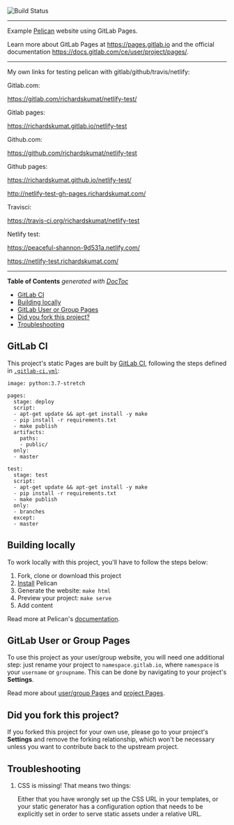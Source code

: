 ![Build Status](https://gitlab.com/pages/pelican/badges/master/build.svg)

----

Example [Pelican] website using GitLab Pages.

Learn more about GitLab Pages at https://pages.gitlab.io and the official
documentation https://docs.gitlab.com/ce/user/project/pages/.

---

My own links for testing pelican with gitlab/github/travis/netlify:

Gitlab.com:

https://gitlab.com/richardskumat/netlify-test/

Gitlab pages:

https://richardskumat.gitlab.io/netlify-test

Github.com:

https://github.com/richardskumat/netlify-test

Github pages:

https://richardskumat.github.io/netlify-test/

http://netlify-test-gh-pages.richardskumat.com/

Travisci:

https://travis-ci.org/richardskumat/netlify-test

Netlify test:

https://peaceful-shannon-9d531a.netlify.com/

https://netlify-test.richardskumat.com/

---

<!-- START doctoc generated TOC please keep comment here to allow auto update -->
<!-- DON'T EDIT THIS SECTION, INSTEAD RE-RUN doctoc TO UPDATE -->
**Table of Contents**  *generated with [DocToc](https://github.com/thlorenz/doctoc)*

- [GitLab CI](#gitlab-ci)
- [Building locally](#building-locally)
- [GitLab User or Group Pages](#gitlab-user-or-group-pages)
- [Did you fork this project?](#did-you-fork-this-project)
- [Troubleshooting](#troubleshooting)

<!-- END doctoc generated TOC please keep comment here to allow auto update -->

## GitLab CI

This project's static Pages are built by [GitLab CI][ci], following the steps
defined in [`.gitlab-ci.yml`](.gitlab-ci.yml):

```
image: python:3.7-stretch

pages:
  stage: deploy
  script:
  - apt-get update && apt-get install -y make
  - pip install -r requirements.txt
  - make publish
  artifacts:
    paths:
    - public/
  only:
  - master

test:
  stage: test
  script:
  - apt-get update && apt-get install -y make
  - pip install -r requirements.txt
  - make publish
  only:
  - branches
  except:
  - master

```

## Building locally

To work locally with this project, you'll have to follow the steps below:

1. Fork, clone or download this project
1. [Install][] Pelican
1. Generate the website: `make html`
1. Preview your project: `make serve`
1. Add content

Read more at Pelican's [documentation].

## GitLab User or Group Pages

To use this project as your user/group website, you will need one additional
step: just rename your project to `namespace.gitlab.io`, where `namespace` is
your `username` or `groupname`. This can be done by navigating to your
project's **Settings**.

Read more about [user/group Pages][userpages] and [project Pages][projpages].

## Did you fork this project?

If you forked this project for your own use, please go to your project's
**Settings** and remove the forking relationship, which won't be necessary
unless you want to contribute back to the upstream project.

## Troubleshooting

1. CSS is missing! That means two things:

    Either that you have wrongly set up the CSS URL in your templates, or
    your static generator has a configuration option that needs to be explicitly
    set in order to serve static assets under a relative URL.

[ci]: https://about.gitlab.com/gitlab-ci/
[pelican]: http://blog.getpelican.com/
[install]: http://docs.getpelican.com/en/3.6.3/install.html
[documentation]: http://docs.getpelican.com/
[userpages]: https://docs.gitlab.com/ce/user/project/pages/introduction.html#user-or-group-pages
[projpages]: https://docs.gitlab.com/ce/user/project/pages/introduction.html#project-pages
